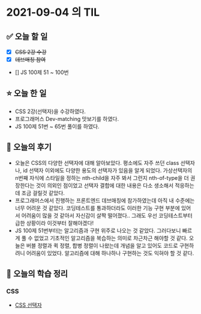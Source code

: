 # 2021-09-04 의 TIL

## ✅ 오늘 할 일

- [x] ~~CSS 2강 수강~~
- [x] ~~데브매칭 참여~~
- [] JS 100제 51 ~ 100번

## ⭐ 오늘 한 일

- CSS 2강(선택자)을 수강하였다.
- 프로그래머스 Dev-matching 맛보기를 하였다.
- JS 100제 51번 ~ 65번 풀이를 하였다.

## 💬 오늘의 후기

- 오늘은 CSS의 다양한 선택자에 대해 알아보았다. 평소에도 자주 쓰던 class 선택자나, id 선택자 이외에도 다양한 용도의 선택자가 있음을 알게 되었다. 가상선택자의 n번째 자식에 스타일을 정하는 nth-child을 자주 봐서 그런지 nth-of-type을 더 권장한다는 것이 의외인 점이었고 선택자 결합에 대한 내용은 다소 생소해서 적응하는데 조금 걸릴것 같았다.
- 프로그래머스에서 진행하는 프론트엔드 데브매칭에 참가하였는데 아직 내 수준에는 너무 어려운 것 같았다. 코딩테스트를 통과하더라도 이러한 기능 구현 부분에 있어서 어려움이 많을 것 같아서 자신감이 살짝 떨어졌다.. 그래도 우선 코딩테스트부터 급한 상황이라 이것부터 잘해야겠다!
- JS 100제 51번부터는 알고리즘과 구현 위주로 나오는 것 같았다. 그러다보니 빠르게 풀 수 없었고 기초적인 알고리즘을 복습하는 의미로 차근차근 해야할 것 같다. 오늘은 버블 정렬과 퀵 정렬, 합병 정렬이 나왔는데 개념을 알고 있어도 코드로 구현하려니 어려움이 있었다. 알고리즘에 대해 하나하나 구현하는 것도 익혀야 할 것 같다.

## 📕 오늘의 학습 정리

### CSS

- [CSS 선택자](https://github.com/ksy9926/zerobase-TIL/blob/master/CSS/2.%20selector.md)
